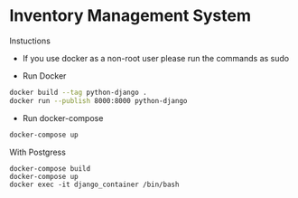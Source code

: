 # Inventory Management System

Instuctions 

- If you use docker as a non-root user please run the commands as sudo

- Run Docker
```sh
docker build --tag python-django .
docker run --publish 8000:8000 python-django
```
- Run docker-compose 
```sh
docker-compose up
```

With Postgress
```
docker-compose build
docker-compose up
docker exec -it django_container /bin/bash
```